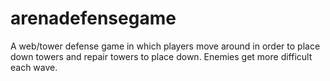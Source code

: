 # arenadefensegame
A web/tower defense game in which players move around in order to place down towers and repair towers to place down. Enemies get more difficult each wave.
